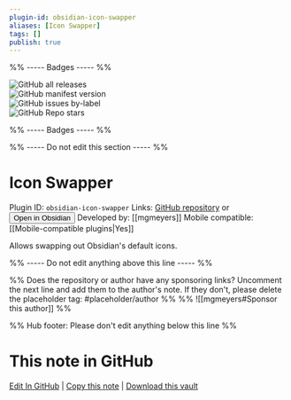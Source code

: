 ```yaml
---
plugin-id: obsidian-icon-swapper
aliases: [Icon Swapper]
tags: []
publish: true
---
```


%% ----- Badges ----- %%

![GitHub all releases](https://img.shields.io/github/downloads/mgmeyers/obsidian-icon-swapper/total?color=573E7A&logo=github&style=for-the-badge)  
![GitHub manifest version](https://img.shields.io/github/manifest-json/v/mgmeyers/obsidian-icon-swapper?color=573E7A&logo=github&style=for-the-badge)  
![GitHub issues by-label](https://img.shields.io/github/issues/mgmeyers/obsidian-icon-swapper/help%20wanted?color=573E7A&logo=github&style=for-the-badge)  
![GitHub Repo stars](https://img.shields.io/github/stars/mgmeyers/obsidian-icon-swapper?color=573E7A&logo=github&style=for-the-badge)

%% ----- Badges ----- %%

%% ----- Do not edit this section ----- %%

# Icon Swapper

Plugin ID: `obsidian-icon-swapper`
Links: [GitHub repository](https://github.com/mgmeyers/obsidian-icon-swapper) or [<button id=HH>Open in Obsidian</button>](obsidian://show-plugin?id=obsidian-icon-swapper)
Developed by: [[mgmeyers]]
Mobile compatible: [[Mobile-compatible plugins|Yes]]

Allows swapping out Obsidian's default icons.

%% ----- Do not edit anything above this line ----- %%

%% Does the repository or author have any sponsoring links? Uncomment the next line and add them to the author's note. If they don't, please delete the placeholder tag: #placeholder/author %%
%% ![[mgmeyers#Sponsor this author]] %%

%% Hub footer: Please don't edit anything below this line %%

# This note in GitHub

<span class="git-footer">[Edit In GitHub](https://github.dev/obsidian-community/obsidian-hub/blob/main/02%20-%20Community%20Expansions/02.05%20All%20Community%20Expansions/Plugins/obsidian-icon-swapper.md "git-hub-edit-note") | [Copy this note](https://raw.githubusercontent.com/obsidian-community/obsidian-hub/main/02%20-%20Community%20Expansions/02.05%20All%20Community%20Expansions/Plugins/obsidian-icon-swapper.md "git-hub-copy-note") | [Download this vault](https://github.com/obsidian-community/obsidian-hub/archive/refs/heads/main.zip "git-hub-download-vault") </span>
